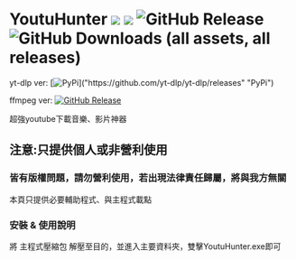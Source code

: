 # YoutuHunter ![](https://img.shields.io/badge/Rates-5_stars-orange) ![](https://img.shields.io/badge/Only_personal_use_&__Non--profit-330033) ![GitHub Release](https://img.shields.io/github/v/release/memtrain/YoutuHunter) ![GitHub Downloads (all assets, all releases)](https://img.shields.io/github/downloads/memtrain/YoutuHunter/total)


yt-dlp ver:
[![PyPi]("https://img.shields.io/github/v/release/yt-dlp/yt-dlp?style=for-the-badge&color=990000")]("https://github.com/yt-dlp/yt-dlp/releases" "PyPi")

ffmpeg ver:
[![GitHub Release](https://img.shields.io/github/v/release/GyanD/codexffmpeg?style=for-the-badge&color=009900)](https://github.com/GyanD/codexffmpeg/releases "PyPi")

超強youtube下載音樂、影片神器
## 注意:只提供個人或非營利使用
### 皆有版權問題，請勿營利使用，若出現法律責任歸屬，將與我方無關
本頁只提供必要輔助程式、與主程式載點

### 安裝 & 使用說明
將 主程式壓縮包 解壓至目的，並進入主要資料夾，雙擊YoutuHunter.exe即可
